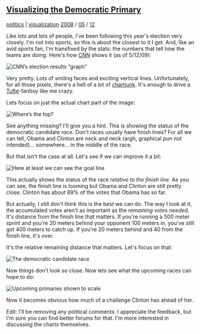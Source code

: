 
## [Visualizing the Democratic Primary](http://journal.stuffwithstuff.com/2008/05/12/visualizing-the-democratic-primary/ "Visualizing the Democratic Primary")


[politics](http://journal.stuffwithstuff.com/category/politics/ "View all posts in politics") | [visualization](http://journal.stuffwithstuff.com/category/visualization/ "View all posts in visualization") [2008](http://journal.stuffwithstuff.com/2008/ "year") / [05](http://journal.stuffwithstuff.com/2008/05/ "month") / [12](http://journal.stuffwithstuff.com/2008/05/12/)


Like lots and lots of people, I've been following this year's election very
closely. I'm not into sports, so this is about the closest to it I get. And,
like an avid sports fan, I'm transfixed by the stats: the numbers that tell
how the teams are doing. Here's how [CNN](http://www.cnn.com/ELECTION/2008/) shows it (as of 5/12/09):


![CNN’s election results “graph”](http://journal.stuffwithstuff.com/wp-content/uploads/2008/05/cnn.png)


Very pretty. Lots of smiling faces and exciting vertical lines. Unfortunately,
for all those pixels, there's a hell of a lot of [chartjunk](http://en.wikipedia.org/wiki/Chartjunk). It's enough
to drive a [Tufte](http://www.edwardtufte.com/tufte/newet)-fanboy like me crazy.


Lets focus on just the actual chart part of the image:

![Where’s the top?](http://journal.stuffwithstuff.com/wp-content/uploads/2008/05/cnn-bars.png)


See anything missing? I'll give you a hint. This is showing the status of the
democratic candidate _race_. Don't races usually have finish lines? For all we
can tell, Obama and Clinton are neck and neck (argh, graphical pun not
intended)… somewhere… in the middle of the race.

But that isn't the case at all. Let's see if we can improve it a bit:

![Here at least we can see the goal line](http://journal.stuffwithstuff.com/wp-content/uploads/2008/05/ok-graph.png)


This actually shows the status of the race _relative to the finish line_. As
you can see, the finish line is looming but Obama and Clinton are still pretty
close. Clinton has about 89% of the votes that Obama has so far.

But actually, I still don't think this is the best we can do. The way I look
at it, the accumulated votes aren't as important as the _remaining votes
needed_. It's distance from the finish line that matters. If you're running a
500 meter sprint and you're 20 meters behind your opponent 100 meters in,
you've still got 400 meters to catch up. If you're 20 meters behind and 40
from the finish line, it's over.

It's the relative remaining distance that matters. Let's focus on that:

![The democratic candidate race](http://journal.stuffwithstuff.com/wp-content/uploads/2008/05/better-graph.png)


Now things don't look so close. Now lets see what the upcoming races can hope
to do:

![Upcoming primaries shown to scale](http://journal.stuffwithstuff.com/wp-content/uploads/2008/05/upcoming-graph.png)


Now it becomes obvious how much of a challenge Clinton has ahead of her.

Edit: I'll be removing any political comments. I appreciate the feedback, but
I'm sure you can find better forums for that. I'm more interested in
discussing the charts themselves.
